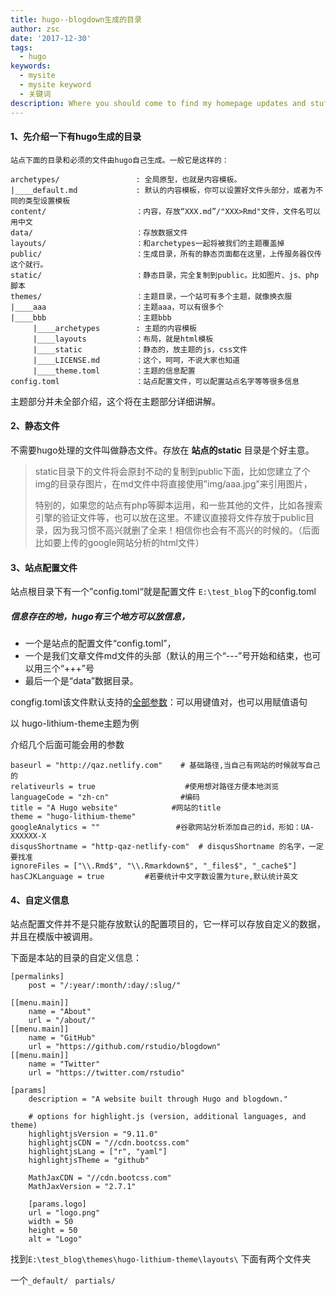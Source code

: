 ```yaml
---
title: hugo--blogdown生成的目录
author: zsc
date: '2017-12-30'
tags:
  - hugo
keywords:
  - mysite
  - mysite keyword
  - 关键词
description: Where you should come to find my homepage updates and stuff圣诞节三个五万个
---
```




#### 1、先介绍一下有hugo生成的目录

```
站点下面的目录和必须的文件由hugo自己生成。一般它是这样的：

archetypes/                 : 全局原型，也就是内容模板。
|____default.md             : 默认的内容模板，你可以设置好文件头部分，或者为不同的类型设置模板
content/                    ：内容，存放“XXX.md”/"XXX>Rmd"文件，文件名可以用中文
data/                       ：存放数据文件
layouts/                    ：和archetypes一起将被我们的主题覆盖掉
public/                     ：生成目录，所有的静态页面都在这里，上传服务器仅传这个就行。
static/                     ：静态目录，完全复制到public。比如图片、js、php脚本
themes/                     ：主题目录，一个站可有多个主题，就像换衣服
|____aaa                    ：主题aaa，可以有很多个
|____bbb                    ：主题bbb
     |____archetypes        : 主题的内容模板
     |____layouts           ：布局，就是html模板
     |____static            ：静态的，放主题的js，css文件
     |____LICENSE.md        ：这个，呵呵，不说大家也知道
     |____theme.toml        ：主题的信息配置
config.toml                 ：站点配置文件，可以配置站点名字等等很多信息
```

主题部分并未全部介绍，这个将在主题部分详细讲解。

#### 2、静态文件

不需要hugo处理的文件叫做静态文件。存放在 **站点的static** 目录是个好主意。

> static目录下的文件将会原封不动的复制到public下面，比如您建立了个img的目录存图片，在md文件中将直接使用”img/aaa.jpg”来引用图片，
>
> 特别的，如果您的站点有php等脚本运用，和一些其他的文件，比如各搜索引擎的验证文件等，也可以放在这里。不建议直接将文件存放于public目录，因为我习惯不高兴就删了全来！相信你也会有不高兴的时候的。（后面比如要上传的google网站分析的html文件）

#### 3、站点配置文件

站点根目录下有一个”config.toml“就是配置文件  `E:\test_blog`下的config.toml 

##### 信息存在的地，hugo有三个地方可以放信息，

+ 一个是站点的配置文件“config.toml”，
+ 一个是我们文章文件md文件的头部（默认的用三个“---”号开始和结束，也可以用三个“+++”号
+ 最后一个是“data”数据目录。

congfig.toml该文件默认支持的[全部参数](http://www.zimustudio.com/hugo/hugopeizhi.html)：可以用键值对，也可以用赋值语句

以 hugo-lithium-theme主题为例

介绍几个后面可能会用的参数

```
baseurl = "http://qaz.netlify.com"    # 基础路径,当自己有网站的时候就写自己的
relativeurls = true                    #使用想对路径方便本地浏览
languageCode = "zh-cn"                #编码
title = "A Hugo website"			#网站的title
theme = "hugo-lithium-theme"
googleAnalytics = ""                 #谷歌网站分析添加自己的id，形如：UA-XXXXXX-X
disqusShortname = "http-qaz-netlify-com"  # disqusShortname 的名字，一定要找准
ignoreFiles = ["\\.Rmd$", "\\.Rmarkdown$", "_files$", "_cache$"] 
hasCJKLanguage = true         #若要统计中文字数设置为ture,默认统计英文
```

#### 4、自定义信息

站点配置文件并不是只能存放默认的配置项目的，它一样可以存放自定义的数据，并且在模版中被调用。

下面是本站的目录的自定义信息：

```
[permalinks]
    post = "/:year/:month/:day/:slug/"

[[menu.main]]
    name = "About"
    url = "/about/"
[[menu.main]]
    name = "GitHub"
    url = "https://github.com/rstudio/blogdown"
[[menu.main]]
    name = "Twitter"
    url = "https://twitter.com/rstudio"

[params]
    description = "A website built through Hugo and blogdown."

    # options for highlight.js (version, additional languages, and theme)
    highlightjsVersion = "9.11.0"
    highlightjsCDN = "//cdn.bootcss.com"
    highlightjsLang = ["r", "yaml"]
    highlightjsTheme = "github"

    MathJaxCDN = "//cdn.bootcss.com"
    MathJaxVersion = "2.7.1"

    [params.logo]
    url = "logo.png"
    width = 50
    height = 50
    alt = "Logo"

```







找到`E:\test_blog\themes\hugo-lithium-theme\layouts\` 下面有两个文件夹

一个`_default/` ` partials/`
